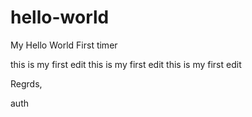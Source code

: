 # hello-world
My Hello World First timer

this is my first edit
this is my first edit
this is my first edit

Regrds,

auth

